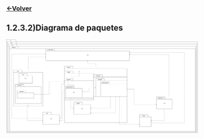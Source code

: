 ### [<-Volver](README.md)
## 1.2.3.2)Diagrama de paquetes
![](Archivadr\Diagrama_paquetes.drawio.png)